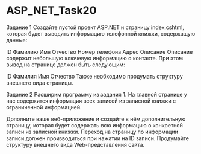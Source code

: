 # ASP_NET_Task20

Задание 1
Создайте пустой проект ASP.NET и страницу index.cshtml, которая будет выводить информацию телефонной книжки, содержащую данные:

ID
Фамилию
Имя
Отчество
Номер телефона
Адрес
Описание
Описание содержит небольшую ключевую информацию о контакте. При этом вывод на странице должен быть следующим: 

ID 
Фамилия
Имя
Отчество
Также необходимо продумать структуру внешнего вида страницы.

Задание 2
Расширим программу из задания 1. На главной странице у нас содержится информация всех записей из записной книжки с ограниченной информацией.

Дополните ваше веб-приложение и создайте в нём дополнительную страницу, которая будет содержать всю информацию о конкретной записи из записной книжки. Переход на страницу по информации записи должен производиться при нажатии на ID записи. Продумайте структуру внешнего вида Web-представления сайта.